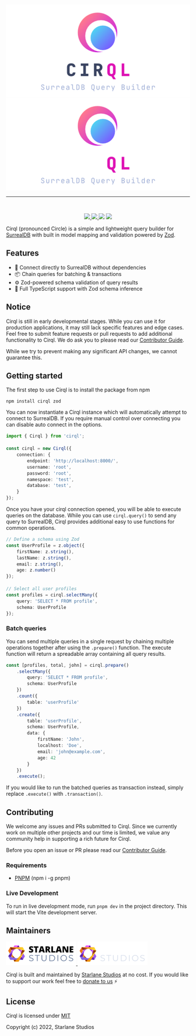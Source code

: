 <br>

<div align="center">
	<a href="#gh-light-mode-only">
		<img src=".github/branding/logo-dark.png">
	</a>
	<a href="#gh-dark-mode-only">
		<img src=".github/branding/logo-light.png">
	</a>
</div>

<hr />

<br>

<p align="center">
  <a href="https://github.com/StarlaneStudios/cirql/blob/master/LICENSE">
    <img src="https://img.shields.io/github/license/StarlaneStudios/cirql"> 
  </a>
  <a href="https://discord.gg/exaQDX2">
  	<img src="https://img.shields.io/discord/414532188722298881">
  </a>
  <img src="https://img.shields.io/bundlephobia/min/cirql">
  <img src="https://img.shields.io/github/contributors/StarlaneStudios/cirql">
</p>

Cirql (pronounced Circle) is a simple and lightweight query builder for [SurrealDB](https://surrealdb.com/) with built in model mapping and validation powered by [Zod](https://github.com/colinhacks/zod).

## Features
- 🔗 Connect directly to SurrealDB without dependencies
- 📦 Chain queries for batching & transactions
- ⚙️ Zod-powered schema validation of query results
- 📝 Full TypeScript support with Zod schema inference

## Notice
Cirql is still in early developmental stages. While you can use it for production applications, it may still lack specific features and edge cases. Feel free to submit feature requests or pull requests to add additional functionality to Cirql. We do ask you to please read our [Contributor Guide](CONTRIBUTING.md).

While we try to prevent making any significant API changes, we cannot guarantee this.

## Getting started
The first step to use Cirql is to install the package from npm
```
npm install cirql zod
```

You can now instantiate a Cirql instance which will automatically attempt to connect to SurrealDB. If you require manual control over connecting you can disable auto connect in the options.

```ts
import { Cirql } from 'cirql';

const cirql = new Cirql({
	connection: {
		endpoint: 'http://localhost:8000/',
		username: 'root',
		password: 'root',
		namespace: 'test',
		database: 'test',
	}
});
```

Once you have your cirql connection opened, you will be able to execute queries on the database. While you can use `cirql.query()` to send any query to SurrealDB, Cirql provides additional easy to use functions for common operations.

```ts
// Define a schema using Zod
const UserProfile = z.object({
	firstName: z.string(),
	lastName: z.string(),
	email: z.string(),
	age: z.number()
});

// Select all user profiles
const profiles = cirql.selectMany({ 
	query: 'SELECT * FROM profile',
	schema: UserProfile
});
```

### Batch queries
You can send multiple queries in a single request by chaining multiple operations together after using the `.prepare()` function. The execute function will return a spreadable array containing all query results.

```ts
const [profiles, total, john] = cirql.prepare()
	.selectMany({ 
		query: 'SELECT * FROM profile',
		schema: UserProfile
	})
	.count({
		table: 'userProfile'
	})
	.create({
		table: 'userProfile',
		schema: UserProfile,
		data: {
			firstName: 'John',
			localhost: 'Doe',
			email: 'john@example.com',
			age: 42
		}
	})
	.execute();
```

If you would like to run the batched queries as transaction instead, simply replace `.execute()` with `.transaction()`.

## Contributing
We welcome any issues and PRs submitted to Cirql. Since we currently work on multiple other projects and our time is limited, we value any community help in supporting a rich future for Cirql.

Before you open an issue or PR please read our [Contributor Guide](CONTRIBUTING.md).

### Requirements
- [PNPM](https://pnpm.io/) (npm i -g pnpm)

### Live Development
To run in live development mode, run `pnpm dev` in the project directory. This will start the Vite development server.

## Maintainers
<a href="https://starlane.studio#gh-light-mode-only">
  <img src=".github/branding/starlane-dark.png" height="64">
</a>
<a href="https://starlane.studio#gh-dark-mode-only">
  <img src=".github/branding/starlane-light.png" height="64">
</a>

Cirql is built and maintained by <a href="https://starlane.studio/">Starlane Studios</a> at no cost. If you would like to support our work feel free to [donate to us](https://paypal.me/ExodiusStudios) ⚡

## License

Cirql is licensed under [MIT](LICENSE)

Copyright (c) 2022, Starlane Studios